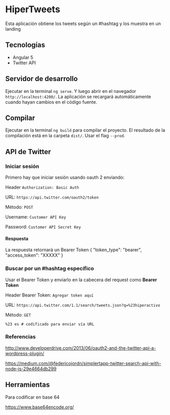 # HiperTweets

Esta aplicación obtiene los tweets según un #hashtag y los muestra en un landing

## Tecnologías

* Angular 5
* Twitter API

## Servidor de desarrollo

Ejecutar en la terminal `ng serve`. Y luego abrir en el navegador `http://localhost:4200/`. La aplicación se recargará automáticamente cuando hayan cambios en el código fuente.

## Compilar

Ejecutar en la terminal `ng build` para compilar el proyecto. El resultado de la compilación está en la carpeta `dist/`. Usar el flag `--prod`.

## API de Twitter
### Iniciar sesión

Primero hay que iniciar sesión usando oauth 2 enviando:

Header `Authorization: Basic Auth`

URL: `https://api.twitter.com/oauth2/token`

Método: `POST`

Username: `Customer API Key`

Password: `Customer API Secret Key`

#### Respuesta

La respuesta retornará un Bearer Token
{
    "token_type": "bearer",
    "access_token": "XXXXX"
}

### Buscar por un #hashtag específico
Usar el Bearer Token y enviarlo en la cabecera del request como **Bearer Token**

Header Bearer Token: `Agregar token aquí`

URL: `https://api.twitter.com/1.1/search/tweets.json?q=%23hiperactivo`

Método: `GET`

`%23 es # codificado para enviar vía URL`

### Referencias
http://www.developerdrive.com/2013/06/oauth2-and-the-twitter-api-a-wordpress-plugin/

https://medium.com/@federicojordn/simplertapp-twitter-search-api-with-node-js-29e4664db299

## Herramientas

Para codificar en base 64

https://www.base64encode.org/